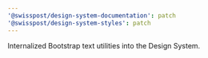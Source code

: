 ```yaml
---
'@swisspost/design-system-documentation': patch
'@swisspost/design-system-styles': patch
---
```


Internalized Bootstrap text utilities into the Design System.
